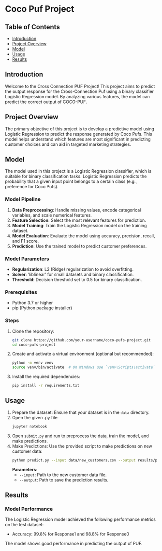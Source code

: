 # Coco Puf Project

## Table of Contents
- [Introduction](#introduction)
- [Project Overview](#project-overview)
- [Model](#model)
- [Usage](#usage)
- [Results](#results)

## Introduction
Welcome to the Cross Connection PUF Project! This project aims to predict the output response for the Cross-Connection Puf using a binary classifier Logistic Regression model. By analyzing various features, the model can predict the correct output of COCO-PUF.

## Project Overview
The primary objective of this project is to develop a predictive model using Logistic Regression to predict the response generated by Coco Pufs. This model helps understand which features are most significant in predicting customer choices and can aid in targeted marketing strategies.


## Model
The model used in this project is a Logistic Regression classifier, which is suitable for binary classification tasks. Logistic Regression predicts the probability that a given input point belongs to a certain class (e.g., preference for Coco Pufs).

### Model Pipeline
1. **Data Preprocessing**: Handle missing values, encode categorical variables, and scale numerical features.
2. **Feature Selection**: Select the most relevant features for prediction.
3. **Model Training**: Train the Logistic Regression model on the training dataset.
4. **Model Evaluation**: Evaluate the model using accuracy, precision, recall, and F1 score.
5. **Prediction**: Use the trained model to predict customer preferences.

### Model Parameters
- **Regularization**: L2 (Ridge) regularization to avoid overfitting.
- **Solver**: 'liblinear' for small datasets and binary classification.
- **Threshold**: Decision threshold set to 0.5 for binary classification.

### Prerequisites
- Python 3.7 or higher
- pip (Python package installer)

### Steps
1. Clone the repository:
    ```bash
    git clone https://github.com/your-username/coco-pufs-project.git
    cd coco-pufs-project
    ```
2. Create and activate a virtual environment (optional but recommended):
    ```bash
    python -m venv venv
    source venv/bin/activate  # On Windows use `venv\Scripts\activate`
    ```
3. Install the required dependencies:
    ```bash
    pip install -r requirements.txt
    ```

## Usage
1. Prepare the dataset: Ensure that your dataset is in the `data` directory.
2. Open the given .py file:
    ```bash
    jupyter notebook
    ```
3. Open `submit.py` and run to preprocess the data, train the model, and make predictions.
4. Make Predictions:
    Use the provided script to make predictions on new customer data:
    ```bash
    python predict.py --input data/new_customers.csv --output results/predictions.csv
    ```
    **Parameters**:
    - `--input`: Path to the new customer data file.
    - `--output`: Path to save the prediction results.

## Results

### Model Performance
The Logistic Regression model achieved the following performance metrics on the test dataset:
- Accuracy: 99.8% for Response1 and 98.8% for Response0

The model shows good performance in predicting the output of PUF.

